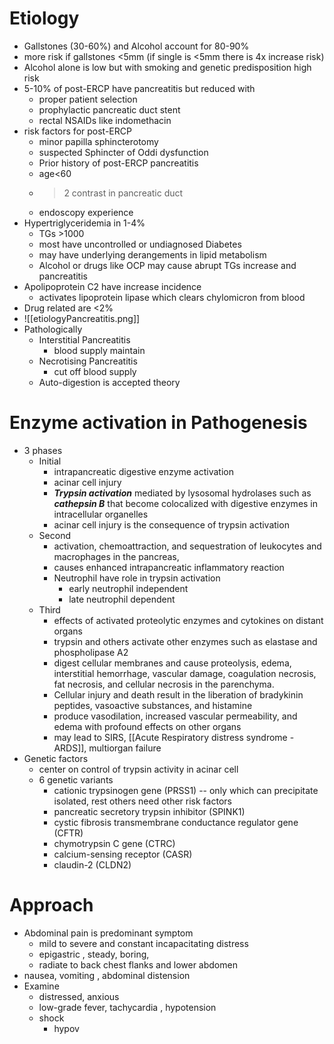 # Etiology 
- Gallstones (30-60%) and Alcohol account for 80-90% 
- more risk if gallstones <5mm (if single is <5mm there is 4x increase risk) 
- Alcohol alone is low but with smoking and genetic predisposition high risk 
- 5-10% of post-ERCP have pancreatitis but reduced with 
	- proper patient selection
	- prophylactic pancreatic duct stent 
	- rectal NSAIDs like indomethacin 
- risk factors for post-ERCP 
	- minor papilla sphincterotomy 
	- suspected Sphincter of Oddi dysfunction 
	- Prior history of post-ERCP pancreatitis 
	- age<60 
	- >2 contrast in pancreatic duct 
	- endoscopy experience 
- Hypertriglyceridemia in 1-4% 
	- TGs >1000 
	- most have uncontrolled or undiagnosed Diabetes 
	- may have underlying derangements in lipid metabolism 
	- Alcohol or drugs like OCP may cause abrupt TGs increase and pancreatitis 
- Apolipoprotein C2 have increase incidence 
	- activates lipoprotein lipase which clears chylomicron from blood 
- Drug related are <2% 
- ![[etiologyPancreatitis.png]]
- Pathologically 
	- Interstitial Pancreatitis 
		- blood supply maintain 
	- Necrotising Pancreatitis 
		- cut off blood supply 
	- Auto-digestion is accepted theory 
# Enzyme activation in Pathogenesis 
- 3 phases 
	- Initial 
		- intrapancreatic digestive enzyme activation 
		- acinar cell injury 
		- ***Trypsin activation*** mediated by lysosomal hydrolases such as ***cathepsin B*** that become colocalized with digestive enzymes in intracellular organelles
		- acinar cell injury is the consequence of trypsin activation
	- Second 
		- activation, chemoattraction, and sequestration of leukocytes and macrophages in the pancreas, 
		- causes enhanced intrapancreatic inflammatory reaction 
		- Neutrophil have role in trypsin activation 
			- early neutrophil independent 
			- late neutrophil dependent 
	- Third 
		- effects of activated proteolytic enzymes and cytokines on distant organs 
		- trypsin and others activate other enzymes such as elastase and phospholipase A2
		- digest cellular membranes and cause proteolysis, edema, interstitial hemorrhage, vascular damage, coagulation necrosis, fat necrosis, and cellular necrosis in the parenchyma.
		- Cellular injury and death result in the liberation of bradykinin peptides, vasoactive substances, and histamine 
		- produce vasodilation, increased vascular permeability, and edema with profound effects on other organs
		- may lead to SIRS, [[Acute Respiratory distress syndrome - ARDS]], multiorgan failure 
- Genetic factors 
	- center on control of trypsin activity in acinar cell 
	- 6 genetic variants 
		- cationic trypsinogen gene (PRSS1) -- only which can precipitate isolated, rest others need other risk factors 
		- pancreatic secretory trypsin inhibitor (SPINK1) 
		- cystic fibrosis transmembrane conductance regulator gene (CFTR)
		- chymotrypsin C gene (CTRC)
		- calcium-sensing receptor (CASR) 
		- claudin-2 (CLDN2)
# Approach 
- Abdominal pain is predominant symptom 
	- mild to severe and constant incapacitating distress 
	- epigastric , steady, boring, 
	- radiate to back chest flanks and lower abdomen 
- nausea, vomiting , abdominal distension 
- Examine 
	- distressed, anxious 
	- low-grade fever, tachycardia , hypotension 
	- shock 
		- hypov